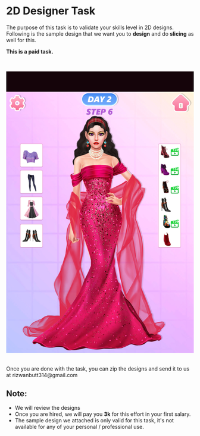 # 2D Designer Task

The purpose of this task is to validate your skills level in 2D designs. Following is the sample design that we want you to **design** and do **slicing** as well for this.

**This is a paid task.**

<br>

![Alt text](./dressup.jpg?raw=true "Dressup Design Sample")

<br>
Once you are done with the task, you can zip the designs and send it to us at rizwanbutt314@gmail.com

<br> 

## Note: 
* We will review the designs
* Once you are hired, we will pay you **3k** for this effort in your first salary.
* The sample design we attached is only valid for this task, it's not available for any of your personal / professional use.
